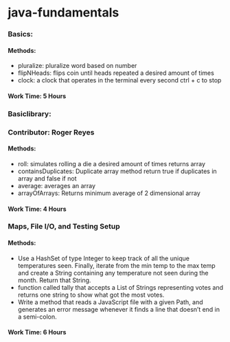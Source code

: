 # java-fundamentals


### Basics:


#### Methods:

- pluralize: pluralize word based on number 
- flipNHeads: flips coin until heads repeated a desired amount of times
- clock: a clock that operates in the terminal every second ctrl + c to stop

#### Work Time: 5 Hours




### Basiclibrary:

### Contributor: Roger Reyes
#### Methods:

- roll: simulates rolling a die a desired amount of times returns array
- containsDuplicates: Duplicate array method return true if duplicates in array and false if not
- average: averages an array
- arrayOfArrays: Returns minimum average of 2 dimensional array

#### Work Time: 4 Hours

### Maps, File I/O, and Testing Setup


#### Methods:

- Use a HashSet of type Integer to keep track of all the unique temperatures seen. Finally, iterate from the min temp to the max temp and create a String containing any temperature not seen during the month. Return that String.
- function called tally that accepts a List of Strings representing votes and returns one string to show what got the most votes.
- Write a method that reads a JavaScript file with a given Path, and generates an error message whenever it finds a line that doesn’t end in a semi-colon.


#### Work Time: 6 Hours